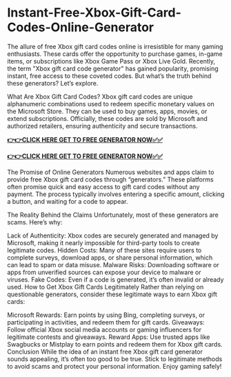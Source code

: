 # Instant-Free-Xbox-Gift-Card-Codes-Online-Generator

The allure of free Xbox gift card codes online is irresistible for many gaming enthusiasts. These cards offer the opportunity to purchase games, in-game items, or subscriptions like Xbox Game Pass or Xbox Live Gold. Recently, the term "Xbox gift card code generator" has gained popularity, promising instant, free access to these coveted codes. But what’s the truth behind these generators? Let’s explore.

What Are Xbox Gift Card Codes?
Xbox gift card codes are unique alphanumeric combinations used to redeem specific monetary values on the Microsoft Store. They can be used to buy games, apps, movies, or extend subscriptions. Officially, these codes are sold by Microsoft and authorized retailers, ensuring authenticity and secure transactions.

[**👉👉CLICK HERE GET TO FREE GENERATOR NOW✅✅**](https://free24.raj-solution.com/free-xbox-gift-card/)


[**👉👉CLICK HERE GET TO FREE GENERATOR NOW✅✅**](https://free24.raj-solution.com/free-xbox-gift-card/)

The Promise of Online Generators
Numerous websites and apps claim to provide free Xbox gift card codes through “generators.” These platforms often promise quick and easy access to gift card codes without any payment. The process typically involves entering a specific amount, clicking a button, and waiting for a code to appear.

The Reality Behind the Claims
Unfortunately, most of these generators are scams. Here’s why:

Lack of Authenticity: Xbox codes are securely generated and managed by Microsoft, making it nearly impossible for third-party tools to create legitimate codes.
Hidden Costs: Many of these sites require users to complete surveys, download apps, or share personal information, which can lead to spam or data misuse.
Malware Risks: Downloading software or apps from unverified sources can expose your device to malware or viruses.
Fake Codes: Even if a code is generated, it’s often invalid or already used.
How to Get Xbox Gift Cards Legitimately
Rather than relying on questionable generators, consider these legitimate ways to earn Xbox gift cards:

Microsoft Rewards: Earn points by using Bing, completing surveys, or participating in activities, and redeem them for gift cards.
Giveaways: Follow official Xbox social media accounts or gaming influencers for legitimate contests and giveaways.
Reward Apps: Use trusted apps like Swagbucks or Mistplay to earn points and redeem them for Xbox gift cards.
Conclusion
While the idea of an instant free Xbox gift card generator sounds appealing, it’s often too good to be true. Stick to legitimate methods to avoid scams and protect your personal information. Enjoy gaming safely!
